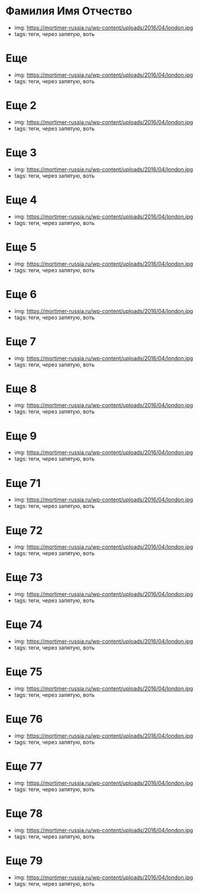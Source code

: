 # Фамилия Имя Отчество
- img: https://mortimer-russia.ru/wp-content/uploads/2016/04/london.jpg
- tags: теги, через запятую, воть

# Еще 
- img: https://mortimer-russia.ru/wp-content/uploads/2016/04/london.jpg
- tags: теги, через запятую, воть

# Еще 2
- img: https://mortimer-russia.ru/wp-content/uploads/2016/04/london.jpg
- tags: теги, через запятую, воть

# Еще 3
- img: https://mortimer-russia.ru/wp-content/uploads/2016/04/london.jpg
- tags: теги, через запятую, воть

# Еще 4
- img: https://mortimer-russia.ru/wp-content/uploads/2016/04/london.jpg
- tags: теги, через запятую, воть

# Еще 5
- img: https://mortimer-russia.ru/wp-content/uploads/2016/04/london.jpg
- tags: теги, через запятую, воть

# Еще 6
- img: https://mortimer-russia.ru/wp-content/uploads/2016/04/london.jpg
- tags: теги, через запятую, воть

# Еще 7
- img: https://mortimer-russia.ru/wp-content/uploads/2016/04/london.jpg
- tags: теги, через запятую, воть

# Еще 8
- img: https://mortimer-russia.ru/wp-content/uploads/2016/04/london.jpg
- tags: теги, через запятую, воть

# Еще 9
- img: https://mortimer-russia.ru/wp-content/uploads/2016/04/london.jpg
- tags: теги, через запятую, воть

# Еще 71
- img: https://mortimer-russia.ru/wp-content/uploads/2016/04/london.jpg
- tags: теги, через запятую, воть

# Еще 72
- img: https://mortimer-russia.ru/wp-content/uploads/2016/04/london.jpg
- tags: теги, через запятую, воть

# Еще 73
- img: https://mortimer-russia.ru/wp-content/uploads/2016/04/london.jpg
- tags: теги, через запятую, воть

# Еще 74
- img: https://mortimer-russia.ru/wp-content/uploads/2016/04/london.jpg
- tags: теги, через запятую, воть

# Еще 75
- img: https://mortimer-russia.ru/wp-content/uploads/2016/04/london.jpg
- tags: теги, через запятую, воть

# Еще 76
- img: https://mortimer-russia.ru/wp-content/uploads/2016/04/london.jpg
- tags: теги, через запятую, воть

# Еще 77
- img: https://mortimer-russia.ru/wp-content/uploads/2016/04/london.jpg
- tags: теги, через запятую, воть

# Еще 78
- img: https://mortimer-russia.ru/wp-content/uploads/2016/04/london.jpg
- tags: теги, через запятую, воть

# Еще 79
- img: https://mortimer-russia.ru/wp-content/uploads/2016/04/london.jpg
- tags: теги, через запятую, воть
